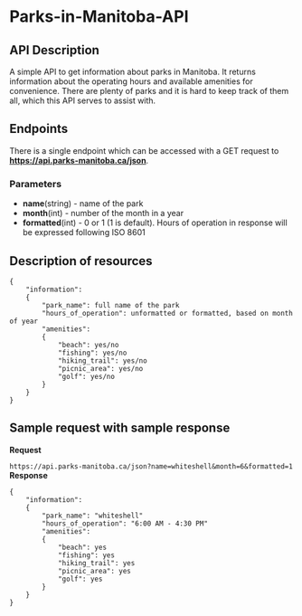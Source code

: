 # Parks-in-Manitoba-API


## API Description

A simple API to get information about parks in Manitoba. It returns information about the operating hours and available amenities for convenience.
There are plenty of parks and it is hard to keep track of them all, which this API serves to assist with.

## Endpoints

There is a single endpoint which can be accessed with a GET request to **https://api.parks-manitoba.ca/json**.

### Parameters

* **name**(string) - name of the park
* **month**(int) - number of the month in a year
* **formatted**(int) - 0 or 1 (1 is default). Hours of operation in response will be expressed following ISO 8601


## Description of resources

```
{
	"information":
	{
		"park_name": full name of the park
		"hours_of_operation": unformatted or formatted, based on month of year
		"amenities":
		{
			"beach": yes/no
			"fishing": yes/no
			"hiking_trail": yes/no
			"picnic_area": yes/no
			"golf": yes/no
		}
	}
}
```

## Sample request with sample response

**Request**

```https://api.parks-manitoba.ca/json?name=whiteshell&month=6&formatted=1```  
**Response**

```
{
	"information":
	{
		"park_name": "whiteshell"
		"hours_of_operation": "6:00 AM - 4:30 PM"
		"amenities":
		{
			"beach": yes
			"fishing": yes
			"hiking_trail": yes
			"picnic_area": yes
			"golf": yes
		}
	}
}
```
